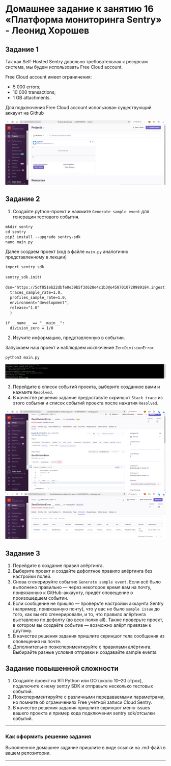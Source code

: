 # Домашнее задание к занятию 16 «Платформа мониторинга Sentry» - Леонид Хорошев

## Задание 1

Так как Self-Hosted Sentry довольно требовательная к ресурсам система, мы будем использовать Free Сloud account.

Free Cloud account имеет ограничения:

- 5 000 errors;
- 10 000 transactions;
- 1 GB attachments.

Для подключения Free Cloud account использован существующий аккаунт на Github

![Alt_text](https://github.com/LeonidKhoroshev/mnt-homeworks/blob/MNT-video/10-monitoring-05-sentry/screenshots/sentry1.png)

## Задание 2

1. Создайте python-проект и нажмите `Generate sample event` для генерации тестового события.

```
mkdir sentry
cd sentry
pip3 install --upgrade sentry-sdk
nano main.py
```

Далее создаем проект (код в файле `main.py` аналогично представленному в лекции)

```
import sentry_sdk

sentry_sdk.init(
  dsn="https://5df851eb22dbfe0e39b5f3d628e4c1b3@o4507010720989184.ingest.us.sentry.io/4507011583442944",
  traces_sample_rate=1.0,
  profiles_sample_rate=1.0,
  environment="development",
  release="1.0"
  )

if __name__ == "__main__":
  division_zero = 1/0
```

2. Изучите информацию, представленную в событии.

Запускаем наш проект и наблюдаем исключение `ZeroDivisionError`

```
python3 main.py
```

![Alt_text](https://github.com/LeonidKhoroshev/mnt-homeworks/blob/MNT-video/10-monitoring-05-sentry/screenshots/sentry2.png)

3. Перейдите в список событий проекта, выберите созданное вами и нажмите `Resolved`.
4. В качестве решения задание предоставьте скриншот `Stack trace` из этого события и список событий проекта после нажатия `Resolved`.

![Alt_text](https://github.com/LeonidKhoroshev/mnt-homeworks/blob/MNT-video/10-monitoring-05-sentry/screenshots/sentry3.png)
![Alt_text](https://github.com/LeonidKhoroshev/mnt-homeworks/blob/MNT-video/10-monitoring-05-sentry/screenshots/sentry4.png)



## Задание 3

1. Перейдите в создание правил алёртинга.
2. Выберите проект и создайте дефолтное правило алёртинга без настройки полей.
3. Снова сгенерируйте событие `Generate sample event`.
Если всё было выполнено правильно — через некоторое время вам на почту, привязанную к GitHub-аккаунту, придёт оповещение о произошедшем событии.
4. Если сообщение не пришло — проверьте настройки аккаунта Sentry (например, привязанную почту), что у вас не было 
`sample issue` до того, как вы его сгенерировали, и то, что правило алёртинга выставлено по дефолту (во всех полях all).
Также проверьте проект, в котором вы создаёте событие — возможно алёрт привязан к другому.
5. В качестве решения задания пришлите скриншот тела сообщения из оповещения на почте.
6. Дополнительно поэкспериментируйте с правилами алёртинга. Выбирайте разные условия отправки и создавайте sample events. 

## Задание повышенной сложности

1. Создайте проект на ЯП Python или GO (около 10–20 строк), подключите к нему sentry SDK и отправьте несколько тестовых событий.
2. Поэкспериментируйте с различными передаваемыми параметрами, но помните об ограничениях Free учётной записи Cloud Sentry.
3. В качестве решения задания пришлите скриншот меню issues вашего проекта и пример кода подключения sentry sdk/отсылки событий.

---

### Как оформить решение задания

Выполненное домашнее задание пришлите в виде ссылки на .md-файл в вашем репозитории.

---
